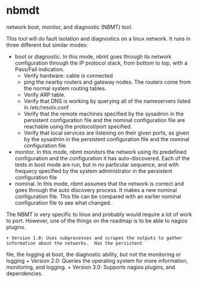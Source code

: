 # nbmdt
network boot, monitor, and diagnostic (NBMT) tool.

This tool will do fault isolation and diagnostics on a linux network.  It runs in three different but similar modes:
* boot or diagnostic.  In this mode, nbmt goes through its network  configuration through the IP protocol stack, from bottom to top, with a Pass/Fail indication.
    + Verify hardware: cable is connected
    + ping the nearby routers and gateway nodes.  The routers come from the normal system routing tables.
    + Verify ARP table.
    + Verify that DNS is working by querying all of the nameservers listed in /etc/resolv.conf
    + Verify that the remote machines specified by the sysadmin in the persistent configuration file and the nominal configuration file are reachable using the protocol/port specified.
    + Verify that local services are listening on their given ports, as given by the sysadmin in the persistent configuration file and the nominal configuration file
* monitor.  In this mode, nbmt monitors the network using its predefined configuration and the configuration it has auto-discovered.  Each of the tests in boot mode are run, but in no particular sequence, and with frequecy specified by the system administrator in the persistent configuration file
* nominal.  In this mode, nbmt assumes that the network is correct and goes through the auto discovery process.  It makes a new nominal configuration file.  This file can be compared with an earlier nominal configuration file to see what changed.




The NBMT is very specific to linux and probably would require a lot of work to port.  However, one of the things on the roadmap is to be able to nagios plugins.


    + Version 1.0: Uses subprocesses and scrapes the outputs to gather information about the networks.  Has the persistent
file, the logging at boot, the diagnostic ability, but not the monitoring or logging
    + Version 2.0: Queries the operating system for more information, monitoring, and logging.
    + Version 3.0: Supports nagios plugins, and dependencies.







